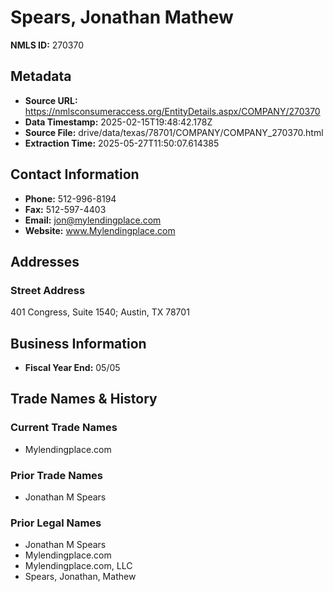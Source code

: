 # Spears, Jonathan Mathew

**NMLS ID:** 270370

## Metadata
- **Source URL:** https://nmlsconsumeraccess.org/EntityDetails.aspx/COMPANY/270370
- **Data Timestamp:** 2025-02-15T19:48:42.178Z
- **Source File:** drive/data/texas/78701/COMPANY/COMPANY_270370.html
- **Extraction Time:** 2025-05-27T11:50:07.614385

## Contact Information
- **Phone:** 512-996-8194
- **Fax:** 512-597-4403
- **Email:** jon@mylendingplace.com
- **Website:** www.Mylendingplace.com

## Addresses
### Street Address
401 Congress, Suite 1540; Austin, TX 78701

## Business Information
- **Fiscal Year End:** 05/05

## Trade Names & History
### Current Trade Names
- Mylendingplace.com

### Prior Trade Names
- Jonathan M Spears

### Prior Legal Names
- Jonathan M Spears
- Mylendingplace.com
- Mylendingplace.com, LLC
- Spears, Jonathan, Mathew
